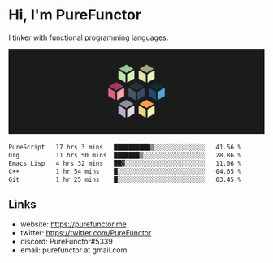 # Hi, I'm PureFunctor

I tinker with functional programming languages.

![Vitriol Header](./vitriol.png)

<!--START_SECTION:waka-->
```text
PureScript   17 hrs 3 mins   ██████████▒░░░░░░░░░░░░░░   41.56 % 
Org          11 hrs 50 mins  ███████▒░░░░░░░░░░░░░░░░░   28.86 % 
Emacs Lisp   4 hrs 32 mins   ██▓░░░░░░░░░░░░░░░░░░░░░░   11.06 % 
C++          1 hr 54 mins    █░░░░░░░░░░░░░░░░░░░░░░░░   04.65 % 
Git          1 hr 25 mins    █░░░░░░░░░░░░░░░░░░░░░░░░   03.45 % 
```
<!--END_SECTION:waka-->

## Links
+ website: https://purefunctor.me
+ twitter: https://twitter.com/PureFunctor
+ discord: PureFunctor#5339
+ email: purefunctor at gmail.com
